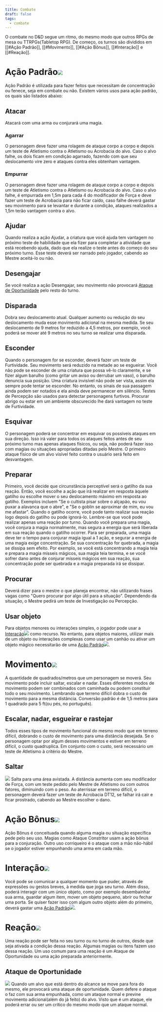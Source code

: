 ```yaml
---
title: Combate
draft: false
tags:
  - combate
---
```

O combate no D&D segue um ritmo, do mesmo modo que outros RPGs de mesa ou TTRPGs(Tabletop RPG). De começo, os turnos são divididos em [[#Ação Padrão]], [[#Movimento]], [[#Ação Bônus]], [[#Interação]] e [[#Reação]].

# Ação Padrão![](uuuz33fl.bmp)
Ação Padrão é utilizada para fazer feitos que necessitam de concentração ou fenece, seja em combate ou não. Existem vários usos para ação padrão, os quais são listados abaixo:
## Atacar
Atacará com uma arma ou conjurará uma magia.
### Agarrar
O personagem deve fazer uma rolagem de ataque corpo a corpo e depois um teste de Atletismo contra o Atletismo ou Acrobacia do alvo. Caso o alvo falhe, os dois ficam em condição agarrado, fazendo com que seu deslocamento vire zero e ataques contra eles obtenham vantagem.
### Empurrar
O personagem deve fazer uma rolagem de ataque corpo a corpo e depois um teste de Atletismo contra o Atletismo ou Acrobacia do alvo. Caso o alvo falhe, é empurrada em 1,5m para cada 4 do modificador de Força e deve fazer um teste de Acrobacia para não ficar caído, caso falhe deverá gastar seu movimento para se levantar e durante a condição, ataques realizados a 1,5m terão vantagem contra o alvo.
## Ajudar
Quando realiza a ação Ajudar, a criatura que você ajuda tem vantagem no próximo teste de habilidade que ela fizer para completar a atividade que está recebendo ajuda, dado que ela realize o teste antes do começo do seu próximo turno. Esse teste deverá ser narrado pelo jogador, cabendo ao Mestre aceitá-lo ou não.
## Desengajar
Se você realiza a ação Desengajar, seu movimento não provocará [Ataque de Oportunidade](#Ataque%20de%20Oportunidade) pelo resto do turno.
## Disparada
Dobra seu deslocamento atual. Qualquer aumento ou redução do seu deslocamento muda esse movimento adicional na mesma medida. Se seu deslocamento de 9 metros for reduzido a 4,5 metros, por exemplo, você poderá se mover até 9 metros no seu turno se realizar uma disparada. 
## Esconder
Quando o personagem for se esconder, deverá fazer um teste de Furtividade. Seu movimento será reduzido na metade ao se esgueirar. Você não pode se esconder de uma criatura que possa vê-lo claramente, e se fizer algum barulho (como gritar um aviso ou derrubar um vaso), o barulho denuncia sua posição. Uma criatura invisível não pode ser vista, assim ela sempre pode tentar se esconder. No entanto, os sinais de sua passagem ainda podem ser notados e ela ainda deve permanecer em silêncio. Testes de Percepção são usados para detectar personagens furtivos. Procurar abrigo ou estar em um ambiente obscurecido lhe dará vantagem no teste de Furtividade.
## Esquivar
O personagem poderá se concentrar em esquivar os possíveis ataques em sua direção. Isso irá valer para todos os ataques feitos antes de seu próximo turno mas apenas ataques físicos, ou seja, não poderá fazer isso com magias ou situações apropriadas ditadas pelo Mestre. O primeiro ataque físico de um alvo visível feito contra o usuário será feito em desvantagem.
## Preparar
Primeiro, você decide que circunstância perceptível será o gatilho da sua reação. Então, você escolhe a ação que irá realizar em resposta àquele gatilho ou escolhe mover o seu deslocamento máximo em resposta ao gatilho. Exemplos incluem "Se o cultista pisar sobre o alçapão, eu vou puxar a alavanca que o abre", e "Se o goblin se aproximar de mim, eu vou me afastar". Quando o gatilho ocorre, você pode tanto realizar sua reação logo depois do gatilho ou pode ignorá-lo. Lembre-se que você pode realizar apenas uma reação por turno. Quando você prepara uma magia, você conjura a magia normalmente, mas segura a energia que será liberada em sua reação quando o gatilho ocorrer. Para ser preparada, uma magia deve ter o tempo para conjurar magia igual a 1 ação, e segurar a energia de uma magia exige concentração. Se sua concentração for quebrada, a magia se dissipa sem efeito. Por exemplo, se você está concentrando a magia teia e prepara a magia mísseis mágicos, sua magia teia termina, e se você sofrer dano antes de conjurar mísseis mágicos em sua reação, sua concentração pode ser quebrada e a magia preparada irá se dissipar.
## Procurar
Deverá dizer para o mestre o que planeja encontrar, não utilizando frases vagas como "Quero procurar por algo útil para a situação". Dependendo da situação, o Mestre pedirá um teste de Investigação ou Percepção.
## Usar objeto
Para objetos menores ou interações simples, o jogador pode usar a [Interação![](ncfitliq.bmp)](#Interação![](ncfitliq.bmp)) como recurso. No entanto, para objetos maiores, utilizar mais de um objeto ou interações complexas como usar um canhão ou ativar um objeto mágico necessitarão de uma [Ação Padrão![](uuuz33fl.bmp)](#Ação%20Padrão![](uuuz33fl.bmp)).
# Movimento![](e1i6mw0v.bmp)
A quantidade de quadrados/metros que um personagem se moverá. Seu movimento pode incluir saltar, escalar e nadar. Esses diferentes modos de movimento podem ser combinados com caminhada ou podem constituir todo o seu movimento. Lembrando que terreno difícil dobra o custo de movimento para a mesma distância. Conversão padrão é de 1,5 metros para 1 quadrado para 5 ft(ou pés, no português).
## Escalar, nadar, esgueirar e rastejar
Todos esses tipos de movimento funcional do mesmo modo que em terreno difícil, dobrando o custo de movimento para uma distância desejada. Se o personagem optar por algum desses movimentos e estiver em terreno difícil, o custo quadruplica. Em conjunto com o custo, será necessário um teste de Atletismo à critério do Mestre.
## Saltar
![](uob4rvrc.bmp)
Salta para uma área avistada. A distância aumenta com seu modificador de Força, com um teste pedido pelo Mestre de Atletismo ou com outros fatores, diminuindo com o peso. Ao aterrissar em terreno difícil, o personagem deverá fazer um teste de Acrobacia DT12, se falhar irá cair e ficar prostrado, cabendo ao Mestre escolher o dano.
# Ação Bônus![](kqifqqsv.bmp)
Ação Bônus é conceituada quando alguma magia ou situação específica pede pelo seu uso. Magias como Ataque Constritor usam a ação bônus para a conjuração. Outro uso corriqueiro é o ataque com a mão não-hábil se o jogador estiver empunhando uma arma em cada mão.
# Interação![](ncfitliq.bmp)
Você pode se comunicar a qualquer momento que puder, através de expressões ou gestos breves, à medida que joga seu turno. Além disso, poderá interagir com um único objeto, como por exemplo desembainhar sua arma, guardar algum item, mover um objeto pequeno, abrir ou fechar uma porta. Se quiser fazer isso com algum outro objeto além do primeiro, deverá gastar uma [Ação Padrão![](uuuz33fl.bmp)](#Ação%20Padrão![](uuuz33fl.bmp)).
# Reação![](86rcdrsy.bmp)
Uma reação pode ser feita no seu turno ou no turno de outros, desde que seja ativada a condição dessa reação. Algumas magias ou itens fazem uso dessa reação. Um uso comum para uma reação é um Ataque de Oportunidade ou uma ação preparada anteriormente.
## Ataque de Oportunidade
![](9whie2pt.bmp)
Quando um alvo que está dentro do alcance se move para fora do mesmo, ele provocará uma ataque de oportunidade. Quem defere o ataque o faz com sua arma empunhada, como um ataque normal e previne movimento adicional(além do já feito) do alvo. Visto que é um ataque, ele poderá errar ou ser um crítico do mesmo modo que um ataque normal.